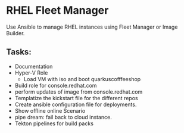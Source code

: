 # RHEL Fleet Manager
Use Ansible to manage RHEL instances using Fleet Manager or Image Builder. 


## Tasks:
* Documentation 
* Hyper-V Role 
  * Load VM with iso and boot quarkuscofffeeshop 
* Build role for console.redhat.com
* perform updates of image from console.redhat.com
* Templatize the kickstart file for the different repos
* Create ansible configuration file for deployments.
* Show offline online Scenario
* pipe dream: fail back to cloud instance.  
* Tekton pipelines for build packs
